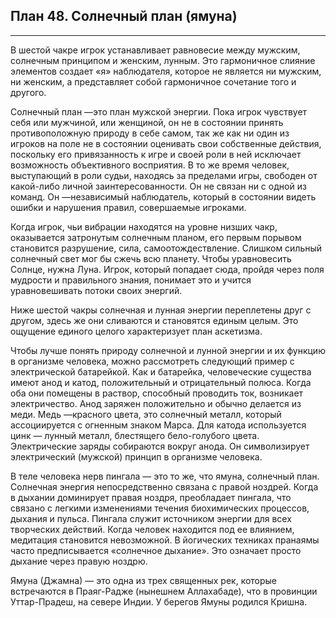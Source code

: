 ## План 48. Солнечный план (ямуна)


---
В шестой чакре игрок устанавливает равновесие между мужским, солнечным принципом и женским, лунным. Это гармоничное слияние элементов создает «я» наблюдателя, которое не является ни мужским, ни женским, а представляет собой гармоничное сочетание того и другого. 

Солнечный план —это план мужской энергии. Пока игрок чувствует себя или мужчиной, или женщиной, он не в состоянии принять противоположную природу в себе самом, так же как ни один из игроков на поле не в состоянии оценивать свои собственные действия, поскольку его привязанность к игре и своей роли в ней исключает возможность объективного восприятия. В то же время человек, выступающий в роли судьи, находясь за пределами игры, свободен от какой-либо личной заинтересованности. Он не связан ни с одной из команд. Он —независимый наблюдатель, который в состоянии видеть ошибки и нарушения правил, совершаемые игроками. 

Когда игрок, чьи вибрации находятся на уровне низших чакр, оказывается затронутым солнечным планом, его первым порывом становится разрушение, сила, самоотождествление. Слишком сильный солнечный свет мог бы сжечь всю планету. Чтобы уравновесить Солнце, нужна Луна. Игрок, который попадает сюда, пройдя через поля мудрости и правильного знания, понимает это и учится уравновешивать потоки своих энергий. 

Ниже шестой чакры солнечная и лунная энергии переплетены друг с другом, здесь же они сливаются и становятся единым целым. Это ощущение единого целого характеризует план аскетизма. 

Чтобы лучше понять природу солнечной и лунной энергии и их функцию в организме человека, можно рассмотреть следующий пример с электрической батарейкой. Как и батарейка, человеческие существа имеют анод и катод, положительный и отрицательный полюса. Когда оба они помещены в раствор, способный проводить ток, возникает электричество. Анод заряжен положительно и обычно делается из меди. Медь —красного цвета, это солнечный металл, который ассоциируется с огненным знаком Марса. Для катода используется цинк — лунный металл, блестящего бело-голубого цвета. Электрические заряды собираются вокруг анода. Он символизирует электрический (мужской) принцип в организме человека. 

В теле человека нерв пингала — это то же, что ямуна, солнечный план. Солнечная энергия непосредственно связана с правой ноздрей. Когда в дыхании доминирует правая ноздря, преобладает пингала, что связано с легкими изменениями течения биохимических процессов, дыхания и пульса. Пингала служит источником энергии для всех творческих действий. Когда человек находится под ее влиянием, медитация становится невозможной. В йогических техниках пранаямы часто предписывается «солнечное дыхание». Это означает просто дыхание через правую ноздрю. 

Ямуна (Джамна) — это одна из трех священных рек, которые встречаются в Праяг-Радже (нынешнем Аллахабаде), что в провинции Уттар-Прадеш, на севере Индии. У берегов Ямуны родился Кришна.
